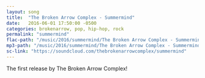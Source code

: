 ```yaml
---
layout: song
title:  "The Broken Arrow Complex - Summermind"
date:   2016-06-01 17:50:00 -0500
categories: brokenarrow, pop, hip-hop, rock
permalink: "summermind"
flac-path: "/music/2016/summermind/The Broken Arrow Complex - Summermind.flac"
mp3-path: "/music/2016/summermind/The Broken Arrow Complex - Summermind.mp3"
sc-link: "https://soundcloud.com/thebrokenarrowcomplex/summermind"
---
```


The first release by The Broken Arrow Complex! 